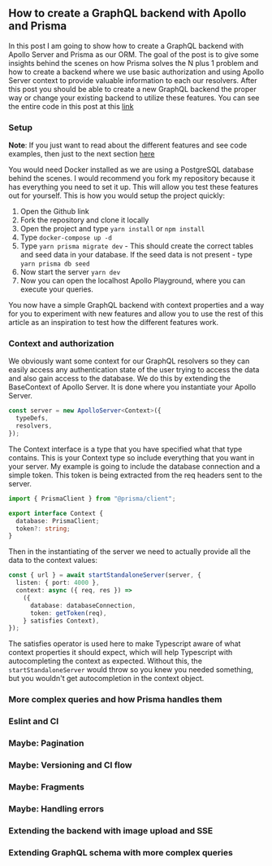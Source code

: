 ## How to create a GraphQL backend with Apollo and Prisma
In this post I am going to show how to create a GraphQL backend with Apollo Server and Prisma as our ORM. The goal of the post is to give some insights behind the scenes on how Prisma solves the N plus 1 problem and how to create a backend where we use basic authorization and using Apollo Server context to provide valuable information to each our resolvers. After this post you should be able to create a new GraphQL backend the proper way or change your existing backend to utilize these features. You can see the entire code in this post at this [link]()

### Setup
**Note**: If you just want to read about the different features and see code examples, then just to the next section [here](#resolvers-and-graphql-type-definitions)

You would need Docker installed as we are using a PostgreSQL database behind the scenes.
I would recommend you fork my repository because it has everything you need to set it up. 
This will allow you test these features out for yourself. This is how you would setup the project quickly:

1. Open the Github link
2. Fork the repository and clone it locally
3. Open the project and type `yarn install` or `npm install`
4. Type `docker-compose up -d`
5. Type `yarn prisma migrate dev` - This should create the correct tables and seed data in your database. If the seed data is not present - type `yarn prisma db seed`
6. Now start the server `yarn dev`
7. Now you can open the localhost Apollo Playground, where you can execute your queries. 

You now have a simple GraphQL backend with context properties and a way for you to experiment with new features and allow you to use the rest of this article as an inspiration to test how the different features work. 

### Context and authorization
We obviously want some context for our GraphQL resolvers so they can easily access any authentication state of the user trying to access the data and also gain access to the database. We do this by extending the BaseContext of Apollo Server. It is done where you instantiate your Apollo Server. 

```ts
const server = new ApolloServer<Context>({
  typeDefs,
  resolvers,
});
```
The Context interface is a type that you have specified what that type contains. This is your Context type so include everything that you want in your server. My example is going to include the database connection and a simple token. This token is being extracted from the req headers sent to the server. 

```ts
import { PrismaClient } from "@prisma/client";

export interface Context {
  database: PrismaClient;
  token?: string;
}
```
Then in the instantiating of the server we need to actually provide all the data to the context values:
```ts
const { url } = await startStandaloneServer(server, {
  listen: { port: 4000 },
  context: async ({ req, res }) =>
    ({
      database: databaseConnection,
      token: getToken(req),
    } satisfies Context),
});
```
The satisfies operator is used here to make Typescript aware of what context properties it should expect, which will help Typescript with autocompleting the context as expected. Without this, the `startStandaloneServer` would throw so you knew you needed something, but you wouldn't get autocompletion in the context object. 

### More complex queries and how Prisma handles them
### Eslint and CI
### Maybe: Pagination
### Maybe: Versioning and CI flow
### Maybe: Fragments
### Maybe: Handling errors
### Extending the backend with image upload and SSE
### Extending GraphQL schema with more complex queries
